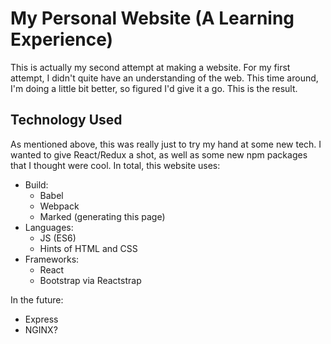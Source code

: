 # My Personal Website (A Learning Experience)
This is actually my second attempt at making a website.  For my first attempt, I didn't quite have an understanding of the web.  This time around, I'm doing a little bit better, so figured I'd give it a go.  This is the result.

## Technology Used
As mentioned above, this was really just to try my hand at some new tech.  I wanted to give React/Redux a shot, as well as some new npm packages that I thought were cool.  In total, this website uses:

- Build:
    - Babel
    - Webpack
    - Marked (generating this page)
- Languages:
    - JS (ES6)
    - Hints of HTML and CSS
- Frameworks:
    - React
    - Bootstrap via Reactstrap

In the future:
- Express
- NGINX?